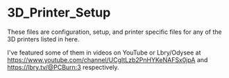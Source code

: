 # 3D_Printer_Setup
These files are configuration, setup, and printer specific files for any of the 3D printers listed in here.

I've featured some of them in videos on YouTube or Lbry/Odysee at https://www.youtube.com/channel/UCgItLzb2PnHYKeNAFSx0jpA and https://lbry.tv/@PCBurn:3 respectively.
